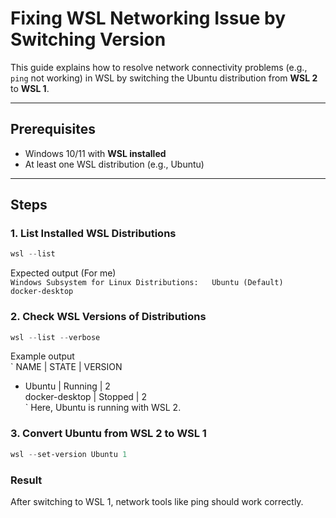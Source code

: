 # Fixing WSL Networking Issue by Switching Version

This guide explains how to resolve network connectivity problems (e.g., `ping` not working) in WSL by switching the Ubuntu distribution from **WSL 2** to **WSL 1**.

---

## Prerequisites
- Windows 10/11 with **WSL installed**
- At least one WSL distribution (e.g., Ubuntu)

---

## Steps

### 1. List Installed WSL Distributions

```powershell
wsl --list
```
Expected output (For me)  
`
Windows Subsystem for Linux Distributions:  
Ubuntu (Default)  
docker-desktop
`

### 2. Check WSL Versions of Distributions

```powershell
wsl --list --verbose
```
Example output  
`
  NAME           | STATE   | VERSION  
* Ubuntu         | Running |   2  
  docker-desktop | Stopped |   2  
`
Here, Ubuntu is running with WSL 2.

### 3. Convert Ubuntu from WSL 2 to WSL 1
```powershell
wsl --set-version Ubuntu 1
```
### Result

After switching to WSL 1, network tools like ping should work correctly.